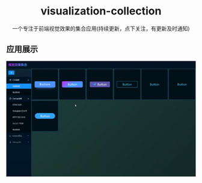 <h1 align="center">visualization-collection</h1>
<div align="center">
一个专注于前端视觉效果的集合应用(持续更新，点下关注，有更新及时通知)
</div>

## 应用展示
<img src="./src/images/appShow.gif" alt="" width={1200}/>
